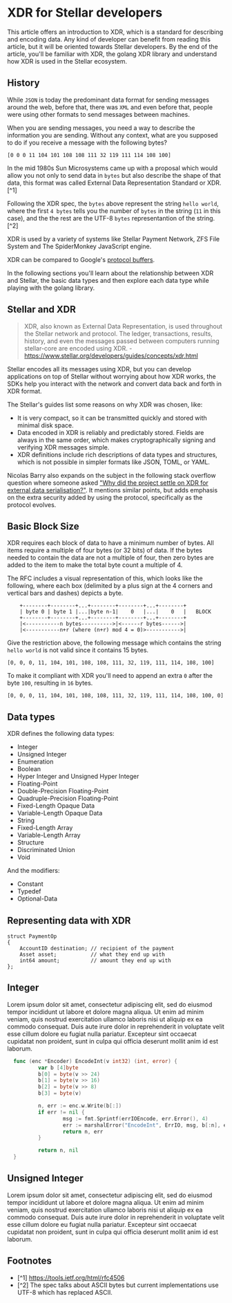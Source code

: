 # XDR for Stellar developers

This article offers an introduction to XDR, which is a standard for
describing and encoding data. Any kind of developer can benefit from
reading this article, but it will be oriented towards Stellar
developers. By the end of the article, you'll be familiar with XDR,
the golang XDR library and understand how XDR is used in the
Stellar ecosystem.

## History

While `JSON` is today the predominant data format for sending messages
around the web, before that, there was `XML` and even before that,
people were using other formats to send messages between machines.

When you are sending messages, you need a way to describe the
information you are sending. Without any context, what are you
supposed to do if you receive a message with the following bytes?

```golang Sequence of bytes represented in decimal
[0 0 0 11 104 101 108 108 111 32 119 111 114 108 100]
```

In the mid 1980s Sun Microsystems came up with a proposal which would
allow you not only to send data in `bytes` but also describe the shape
of that data, this format was called External Data Representation
Standard or XDR. [^1]

Following the XDR spec, the `bytes` above represent the string
`hello world`, where the first `4 bytes` tells you the number of
`bytes` in the string (`11` in this case), and the the
rest are the UTF-8 `bytes` representantion of the string. [^2]

XDR is used by a variety of systems like Stellar Payment Network, ZFS
File System and The SpiderMonkey JavaScript engine.

XDR can be compared to Google's [protocol buffers](https://developers.google.com/protocol-buffers/).

In the following sections you'll learn about the relationship between
XDR and Stellar, the basic data types and then explore each data type
while playing with the golang library.

## Stellar and XDR

>XDR, also known as External Data Representation, is used throughout
>the Stellar network and protocol. The ledger, transactions, results,
>history, and even the messages passed between computers running
>stellar-core are encoded using XDR.
>-https://www.stellar.org/developers/guides/concepts/xdr.html

Stellar encodes all its messages using XDR, but you can develop
applications on top of Stellar without worrying about how XDR works,
the SDKs help you interact with the network and convert data back and
forth in XDR format.

The Stellar's guides list some reasons on why XDR was chosen, like:

 - It is very compact, so it can be transmitted quickly and stored with minimal disk space.
 - Data encoded in XDR is reliably and predictably stored. Fields are always in the same order, which makes cryptographically signing and verifying XDR messages simple.
 - XDR definitions include rich descriptions of data types and structures, which is not possible in simpler formats like JSON, TOML, or YAML.

Nicolas Barry also expands on the subject in the following stack  overflow question where someone asked ["Why did the project settle on XDR for external data serialisation?"](https://stellar.stackexchange.com/a/284/1066). It  mentions similar points, but adds emphasis on the extra security added by using the protocol, specifically as the protocol evolves.


## Basic Block Size

XDR requires each block of data to have a minimum number of bytes. All
items require a multiple of four bytes (or 32 bits) of data. If the
bytes needed to contain the data are not a multiple of four, then zero
bytes are added to the item to make the total byte count a multiple of
4.

The RFC includes a visual representation of this, which looks like the
following, where each box (delimited by a plus sign at the 4 corners
and vertical bars and dashes) depicts a byte.

        +--------+--------+...+--------+--------+...+--------+
        | byte 0 | byte 1 |...|byte n-1|    0   |...|    0   |   BLOCK
        +--------+--------+...+--------+--------+...+--------+
        |<-----------n bytes---------->|<------r bytes------>|
        |<-----------n+r (where (n+r) mod 4 = 0)>----------->|


Give the restriction above, the following message which contains the string `hello world` is not valid since it contains 15 bytes.

```golang
[0, 0, 0, 11, 104, 101, 108, 108, 111, 32, 119, 111, 114, 108, 100]
```

To make it compliant with XDR you'll need to append an extra `0` after the byte `100`, resulting in `16` bytes.

```golang
[0, 0, 0, 11, 104, 101, 108, 108, 111, 32, 119, 111, 114, 108, 100, 0]
```

## Data types

XDR defines the following data types:

- Integer
- Unsigned Integer
- Enumeration
- Boolean
- Hyper Integer and Unsigned Hyper Integer
- Floating-Point
- Double-Precision Floating-Point
- Quadruple-Precision Floating-Point
- Fixed-Length Opaque Data
- Variable-Length Opaque Data
- String
- Fixed-Length Array
- Variable-Length Array
- Structure
- Discriminated Union
- Void

And the modifiers:

- Constant
- Typedef
- Optional-Data


## Representing data with XDR

```xdr
struct PaymentOp
{
    AccountID destination; // recipient of the payment
    Asset asset;           // what they end up with
    int64 amount;          // amount they end up with
};
```

## Integer

Lorem ipsum dolor sit amet, consectetur adipiscing elit, sed do
eiusmod tempor incididunt ut labore et dolore magna aliqua. Ut enim ad
minim veniam, quis nostrud exercitation ullamco laboris nisi ut
aliquip ex ea commodo consequat. Duis aute irure dolor in
reprehenderit in voluptate velit esse cillum dolore eu fugiat nulla
pariatur. Excepteur sint occaecat cupidatat non proident, sunt in
culpa qui officia deserunt mollit anim id est laborum.

```go
  func (enc *Encoder) EncodeInt(v int32) (int, error) {
          var b [4]byte
          b[0] = byte(v >> 24)
          b[1] = byte(v >> 16)
          b[2] = byte(v >> 8)
          b[3] = byte(v)

          n, err := enc.w.Write(b[:])
          if err != nil {
                  msg := fmt.Sprintf(errIOEncode, err.Error(), 4)
                  err := marshalError("EncodeInt", ErrIO, msg, b[:n], err)
                  return n, err
          }

          return n, nil
  }
```

## Unsigned Integer

Lorem ipsum dolor sit amet, consectetur adipiscing elit, sed do
eiusmod tempor incididunt ut labore et dolore magna aliqua. Ut enim ad
minim veniam, quis nostrud exercitation ullamco laboris nisi ut
aliquip ex ea commodo consequat. Duis aute irure dolor in
reprehenderit in voluptate velit esse cillum dolore eu fugiat nulla
pariatur. Excepteur sint occaecat cupidatat non proident, sunt in
culpa qui officia deserunt mollit anim id est laborum.


## Footnotes

- [^1] https://tools.ietf.org/html/rfc4506
- [^2] The spec talks about ASCII bytes but current implementations use UTF-8 which has replaced ASCII.
